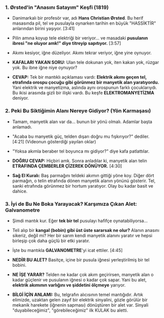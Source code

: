 ### 1. Ørsted'in "Anasını Satayım" Keşfi (1819)

- Danimarkalı bir profesör var, adı **Hans Christian Ørsted**. Bu herif masasında pil, tel ve pusulayla oynarken tarihin en büyük "HASSİKTİR" anlarından birini yaşıyor. [3:41]
    
- Pilin amına koyup tele elektriği bir veriyor... ve masadaki **pusulanın ibresi "ne oluyor amk!" diye titreyip sapıtıyor.** [3:57]
    
- Akımı kesiyor, iğne düzeliyor. Akımı tekrar veriyor, iğne yine oynuyor.
    
- **KAFALARI YAKAN SORU:** Ulan tele dokunan yok, iten kakan yok, rüzgar yok. Bu ibne iğne niye oynuyor?
    
- **CEVAP:** Tek bir mantıklı açıklaması vardı: **Elektrik akımı geçen tel, etrafında orospu çocuğu gibi görünmez bir manyetik alan yaratıyordu.** Yani elektrik ve manyetizma, aslında aynı orospunun farklı çocuklarıydı. Bu ikisi arasında gizli bir ilişki vardı. Bu keşfe **ELEKTROMANYETİZMA** deniyor.
    

### 2. Peki Bu Siktiğimin Alanı Nereye Gidiyor? (Yön Karmaşası)

- Tamam, manyetik alan var da... bunun bir yönü olmalı. Adamlar başta anlamadı.
    
- "Acaba bu manyetik güç, telden dışarı doğru mu fışkırıyor?" dediler. [4:21] (Videonun gösterdiği yayılan oklar)
    
- "Yoksa akımla beraber tel boyunca mı gidiyor?" diye kafa patlattılar.
    
- **DOĞRU CEVAP:** Hiçbiri amk. Sonra anladılar ki, manyetik alan telin **ETRAFINDA ÇEMBERLER ÇİZEREK DÖNÜYOR.** [4:30]
    
- **Sağ El Kuralı:** Baş parmağını teldeki akımın gittiği yöne koy. Diğer dört parmağın, o telin etrafında dönen manyetik alanın yönünü gösterir. Tel, sanki etrafında görünmez bir hortum yaratıyor. Olay bu kadar basit ve dahice.
    

### 3. İyi de Bu Ne Boka Yarayacak? Karşımıza Çıkan Alet: Galvanometre

- Şimdi mantık kur. Eğer **tek bir tel** pusulayı hafifçe oynatabiliyorsa...
    
- Teli alıp bir **kangal (bobin) gibi üst üste sararsak ne olur?** Alanın anasını sikeriz, değil mi? Her bir sarım kendi manyetik alanını yaratır ve hepsi birleşip çok daha güçlü bir etki yaratır.
    
- İşte bu mantıkla **GALVANOMETRE**'yi icat ettiler. [4:45]
    
- **NEDİR BU ALET?** Basitçe, içine bir pusula iğnesi yerleştirilmiş bir tel bobini.
    
- **NE İŞE YARAR?** Telden ne kadar çok akım geçirirsen, manyetik alan o kadar güçlenir ve pusulanın iğnesi o kadar çok sapar. Yani bu alet, **elektrik akımının varlığını ve şiddetini ölçmeye** yarıyor.
    
- **BİLGİ İÇİN ANLAMI:** Bu, telgrafın alıcısının temel mantığıdır. Artık elimizde, uzaktan gelen zayıf bir elektrik sinyalini, gözle görülür bir mekanik harekete (iğnenin sapması) dönüştüren bir alet var. Sinyali "duyabileceğimiz", "görebileceğimiz" ilk KULAK bu aletti.